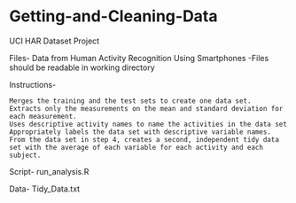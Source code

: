 # Getting-and-Cleaning-Data

UCI HAR Dataset Project

Files- Data from Human Activity Recognition Using Smartphones
	-Files should be readable in working directory

Instructions-

    Merges the training and the test sets to create one data set.
    Extracts only the measurements on the mean and standard deviation for each measurement.
    Uses descriptive activity names to name the activities in the data set
    Appropriately labels the data set with descriptive variable names.
    From the data set in step 4, creates a second, independent tidy data set with the average of each variable for each activity and each subject. 

Script- run_analysis.R

Data- Tidy_Data.txt
